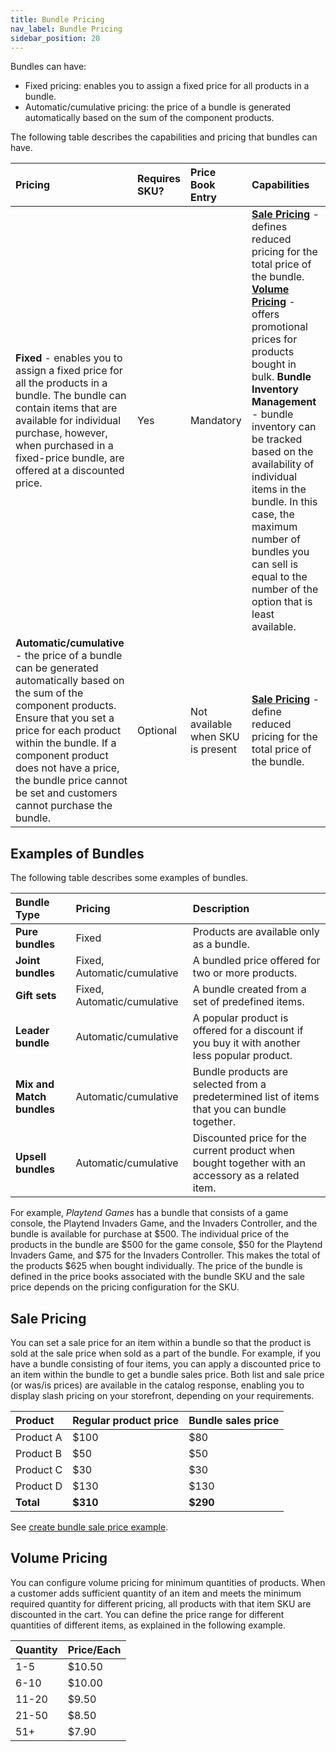 ```yaml
---
title: Bundle Pricing
nav_label: Bundle Pricing
sidebar_position: 20
---
```


Bundles can have:

- Fixed pricing: enables you to assign a fixed price for all products in a bundle. 
- Automatic/cumulative pricing: the price of a bundle is generated automatically based on the sum of the component products.

The following table describes the capabilities and pricing that bundles can have.

| Pricing                                                                                                                                                                                                                                                                                                            | Requires SKU? | Price Book Entry                  | Capabilities |
|:-------------------------------------------------------------------------------------------------------------------------------------------------------------------------------------------------------------------------------------------------------------------------------------------------------------------|:--------------|:----------------------------------|:-|
| **Fixed** - enables you to assign a fixed price for all the products in a bundle. The bundle can contain items that are available for individual purchase, however, when purchased in a fixed-price bundle, are offered at a discounted price.                                                                     | Yes           | Mandatory                         | **[Sale Pricing](#sale-pricing)** - defines reduced pricing for the total price of the bundle. **[Volume Pricing](#volume-pricing)** - offers promotional prices for products bought in bulk. **Bundle Inventory Management** - bundle inventory can be tracked based on the availability of individual items in the bundle. In this case, the maximum number of bundles you can sell is equal to the number of the option that is least available. |
| **Automatic/cumulative** - the price of a bundle can be generated automatically based on the sum of the component products. Ensure that you set a price for each product within the bundle. If a component product does not have a price, the bundle price cannot be set and customers cannot purchase the bundle. | Optional      | Not available when SKU is present | **[Sale Pricing](#sale-pricing)** - define reduced pricing for the total price of the bundle. |

## Examples of Bundles

The following table describes some examples of bundles.

| Bundle Type               | Pricing                     | Description        |
|:--------------------------|:----------------------------|:-------------------|
| **Pure bundles**          | Fixed                       | Products are available only as a bundle. |
| **Joint bundles**         | Fixed, Automatic/cumulative | A bundled price offered for two or more products. |
| **Gift sets**             | Fixed, Automatic/cumulative | A bundle created from a set of predefined items. |
| **Leader bundle**         | Automatic/cumulative        | A popular product is offered for a discount if you buy it with another less popular product. |
| **Mix and Match bundles** | Automatic/cumulative        | Bundle products are selected from a predetermined list of items that you can bundle together. |
| **Upsell bundles**        | Automatic/cumulative        | Discounted price for the current product when bought together with an accessory as a related item. |

For example, *Playtend Games* has a bundle that consists of a game console, the Playtend Invaders Game, and the Invaders Controller, and the bundle is available for purchase at $500. The individual price of the products in the bundle are $500 for the game console, $50 for the Playtend Invaders Game, and $75 for the Invaders Controller. This makes the total of the products $625 when bought individually. The price of the bundle is defined in the price books associated with the bundle SKU and the sale price depends on the pricing configuration for the SKU.

## Sale Pricing

You can set a sale price for an item within a bundle so that the product is sold at the sale price when sold as a part of the bundle. For example, if you have a bundle consisting of four items, you can apply a discounted price to an item within the bundle to get a bundle sales price. Both list and sale price (or was/is prices) are available in the catalog response, enabling you to display slash pricing on your storefront, depending on your requirements.

| Product   | Regular product price | Bundle sales price |
|:----------|:----------------------|:-------------------|
| Product A | $100                  | $80                |
| Product B | $50                   | $50                |
| Product C | $30                   | $30                |
| Product D | $130                  | $130               |
| **Total** | **$310**              | **$290**           |

See [create bundle sale price example](/docs/pxm/pricebooks/pxm-pricebooks-prices/create-product-prices#create-bundle-sale-price-request-example).

## Volume Pricing

You can configure volume pricing for minimum quantities of products. When a customer adds sufficient quantity of an item and meets the minimum required quantity for different pricing, all products with that item SKU are discounted in the cart. You can define the price range for different quantities of different items, as explained in the following example.

| Quantity | Price/Each |
|:---------|:-----------|
| 1-5      | $10.50     |
| 6-10     | $10.00     |
| 11-20    | $9.50      |
| 21-50    | $8.50      |
| 51+      | $7.90      |

